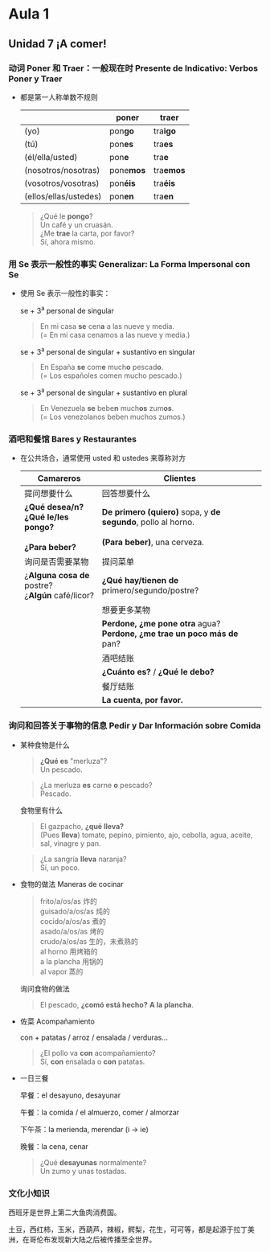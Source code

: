 # Aula 1

## Unidad 7 ¡A comer!

### 动词 Poner 和 Traer：一般现在时 Presente de Indicativo: Verbos Poner y Traer

- 都是第一人称单数不规则

  | | poner | traer |
  | --- | --- | --- |
  | (yo) | pon**go** | tra**igo** |
  | (tú) | pon**es** | tra**es** |
  | (él/ella/usted) | pon**e** | tra**e** |
  | (nosotros/nosotras) | pone**mos** | tra**emos** |
  | (vosotros/vosotras) | pon**éis** | tra**éis** |
  | (ellos/ellas/ustedes) | pon**en** | tra**en** |

  > ¿Qué le **pongo**? <br> Un café y un cruasán. <br>
  > ¿Me **trae** la carta, por favor? <br> Sí, ahora mismo.

### 用 Se 表示一般性的事实 Generalizar: La Forma Impersonal con Se

- 使用 Se 表示一般性的事实：

  se + 3<sup>a</sup> personal de singular

  > En mi casa **se** cen**a** a las nueve y media. <br>
  > (= En mi casa cenamos a las nueve y media.)

  se + 3<sup>a</sup> personal de singular + sustantivo en singular

  > En España **se** com**e** much**o** pescad**o**. <br>
  > (= Los españoles comen mucho pescado.)

  se + 3<sup>a</sup> personal de singular + sustantivo en plural

  > En Venezuela **se** bebe**n** much**os** zum**os**. <br>
  > (= Los venezolanos beben muchos zumos.)

### 酒吧和餐馆 Bares y Restaurantes

- 在公共场合，通常使用 usted 和 ustedes 来尊称对方

  | Camareros | Clientes |
  | --- | --- |
  | 提问想要什么 | 回答想要什么 |
  | **¿Qué desea/n? <br> ¿Qué le/les pongo? <br><br> ¿Para beber?** | **De primero (quiero)** sopa, y **de segundo**, pollo al horno. <br><br> **(Para beber)**, una cerveza. |
  | 询问是否需要某物 | 提问菜单 |
  | ¿**Alguna cosa de** postre? <br> ¿**Algún** café/licor? | **¿Qué hay/tienen de** primero/segundo/postre? |
  | | 想要更多某物 |
  | | **Perdone, ¿me pone otra** agua? <br> **Perdone, ¿me trae un poco más de** pan? |
  | | 酒吧结账 |
  | | **¿Cuánto es?** / **¿Qué le debo?** |
  | | 餐厅结账 |
  | | **La cuenta, por favor.** |

### 询问和回答关于事物的信息 Pedir y Dar Información sobre Comida

- 某种食物是什么

  > **¿Qué es** "merluza"? <br>
  > Un pescado. <br>

  > ¿La merluza **es** carne **o** pescado? <br>
  > Pescado.

  食物里有什么

  > El gazpacho, **¿qué lleva?** <br>
  > (Pues **lleva**) tomate, pepino, pimiento, ajo, cebolla, agua, aceite, sal, vinagre y pan. <br>

  > ¿La sangría **lleva** naranja? <br>
  > Sí, un poco.

- 食物的做法 Maneras de cocinar

  > frito/a/os/as 炸的 <br>
  > guisado/a/os/as 炖的 <br>
  > cocido/a/os/as 煮的 <br>
  > asado/a/os/as 烤的 <br>
  > crudo/a/os/as 生的，未煮熟的 <br>
  > al horno 用烤箱的 <br>
  > a la plancha 用锅的 <br>
  > al vapor 蒸的

  询问食物的做法

  > El pescado, **¿comó está hecho?**
  > **A la plancha**.

- 佐菜 Acompañamiento

  con + patatas / arroz / ensalada / verduras...

  > ¿El pollo va **con** acompañamiento? <br>
  > Sí, **con** ensalada o **con** patatas.

- 一日三餐

  早餐：el desayuno, desayunar

  午餐：la comida / el almuerzo, comer / almorzar

  下午茶：la merienda, merendar (i -> ie)

  晚餐：la cena, cenar

  > ¿Qué **desayunas** normalmente? <br>
  > Un zumo y unas tostadas.

### 文化小知识

西班牙是世界上第二大鱼肉消费国。

土豆，西红柿，玉米，西葫芦，辣椒，鳄梨，花生，可可等，都是起源于拉丁美洲，在哥伦布发现新大陆之后被传播至全世界。
